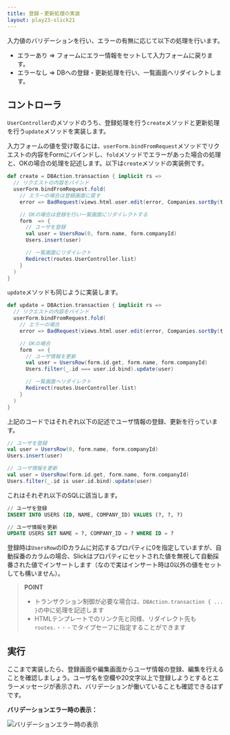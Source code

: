 ```yaml
---
title: 登録・更新処理の実装
layout: play23-slick21
---
```


入力値のバリデーションを行い、エラーの有無に応じて以下の処理を行います。

* エラーあり ⇒ フォームにエラー情報をセットして入力フォームに戻ります。
* エラーなし ⇒ DBへの登録・更新処理を行い、一覧画面へリダイレクトします。

## コントローラ

`UserController`のメソッドのうち、登録処理を行う`create`メソッドと更新処理を行う`update`メソッドを実装します。

入力フォームの値を受け取るには、`userForm.bindFromRequest`メソッドでリクエストの内容をFormにバインドし、`fold`メソッドでエラーがあった場合の処理と、OKの場合の処理を記述します。以下は`create`メソッドの実装例です。

```scala
def create = DBAction.transaction { implicit rs =>
  // リクエストの内容をバインド
  userForm.bindFromRequest.fold(
    // エラーの場合は登録画面に戻す
    error => BadRequest(views.html.user.edit(error, Companies.sortBy(t => t.id).list)),

    // OKの場合は登録を行い一覧画面にリダイレクトする
    form  => {
      // ユーザを登録
      val user = UsersRow(0, form.name, form.companyId)
      Users.insert(user)

      // 一覧画面にリダイレクト
      Redirect(routes.UserController.list)
    }
  )
}
```

`update`メソッドも同じように実装します。

```scala
def update = DBAction.transaction { implicit rs =>
  // リクエストの内容をバインド
  userForm.bindFromRequest.fold(
    // エラーの場合
    error => BadRequest(views.html.user.edit(error, Companies.sortBy(t => t.id).list)),

    // OKの場合
    form  => {
      // ユーザ情報を更新
      val user = UsersRow(form.id.get, form.name, form.companyId)
      Users.filter(_.id === user.id.bind).update(user)

      // 一覧画面へリダイレクト
      Redirect(routes.UserController.list)
    }
  )
}
```

上記のコードではそれぞれ以下の記述でユーザ情報の登録、更新を行っています。

```scala
// ユーザを登録
val user = UsersRow(0, form.name, form.companyId)
Users.insert(user)

// ユーザ情報を更新
val user = UsersRow(form.id.get, form.name, form.companyId)
Users.filter(_.id is user.id.bind).update(user)
```

これはそれぞれ以下のSQLに該当します。

```sql
// ユーザを登録
INSERT INTO USERS (ID, NAME, COMPANY_ID) VALUES (?, ?, ?)

// ユーザ情報を更新
UPDATE USERS SET NAME = ?, COMPANY_ID = ? WHERE ID = ?
```

登録時は`UsersRow`のIDカラムに対応するプロパティに0を指定していますが、自動採番のカラムの場合、Slickはプロパティにセットされた値を無視して自動採番された値でインサートします（なので実はインサート時は0以外の値をセットしても構いません）。

> **POINT**
>
> * トランザクション制御が必要な場合は、`DBAction.transaction { ... }`の中に処理を記述します
> * HTMLテンプレートでのリンク先と同様、リダイレクト先も`routes.・・・`でタイプセーフに指定することができます

## 実行

ここまで実装したら、登録画面や編集画面からユーザ情報の登録、編集を行えることを確認しましょう。ユーザ名を空欄や20文字以上で登録しようとするとエラーメッセージが表示され、バリデーションが働いていることも確認できるはずです。

**バリデーションエラー時の表示：**

![バリデーションエラー時の表示](../images/play2.3-slick2.1/validation.png)
